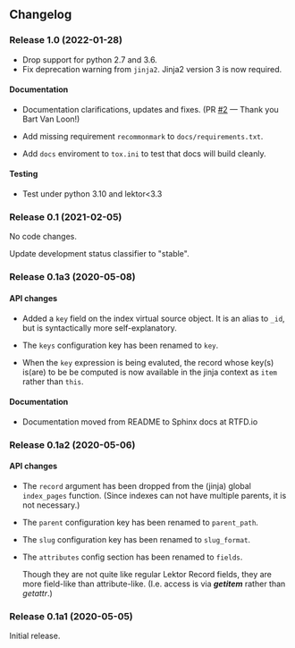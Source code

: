 ## Changelog

### Release 1.0 (2022-01-28)

- Drop support for python 2.7 and 3.6.
- Fix deprecation warning from `jinja2`. Jinja2 version 3 is now required.

#### Documentation

- Documentation clarifications, updates and fixes.
    (PR [#2][] — Thank you Bart Van Loon!)

- Add missing requirement `recommonmark` to `docs/requirements.txt`.

- Add `docs` enviroment to `tox.ini` to test that docs will build cleanly.

[#2]: <https://github.com/dairiki/lektor-index-pages/pull/2>

#### Testing

- Test under python 3.10 and lektor<3.3

### Release 0.1 (2021-02-05)

No code changes.

Update development status classifier to "stable".

### Release 0.1a3 (2020-05-08)

#### API changes

- Added a `key` field on the index virtual source object.  It is an
  alias to `_id`, but is syntactically more self-explanatory.

- The `keys` configuration key has been renamed to `key`.

- When the `key` expression is being evaluted, the record whose key(s)
  is(are) to be be computed is now available in the jinja context as
  `item` rather than `this`.

#### Documentation

- Documentation moved from README to Sphinx docs at RTFD.io

### Release 0.1a2 (2020-05-06)

#### API changes

- The `record` argument has been dropped from the (jinja) global
  `index_pages` function.  (Since indexes can not have multiple
  parents, it is not necessary.)

- The `parent` configuration key has been renamed to `parent_path`.

- The `slug` configuration key has been renamed to `slug_format`.

- The `attributes` config section has been renamed to `fields`.

  Though they are not quite like regular Lektor Record fields, they
  are more field-like than attribute-like.  (I.e. access is via
  *__getitem__* rather than *getattr*.)

### Release 0.1a1 (2020-05-05)

Initial release.
